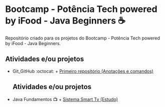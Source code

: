 # Bootcamp - Potência Tech powered by iFood - Java Beginners :coffee:

Repositório criado para os projetos do Bootcamp - Potência Tech powered by iFood - Java Beginners.



## Atividades e/ou projetos
- Git_GitHub
  :octocat: + [Primeiro repositório (Anotações e comandos)](https://github.com/calasso/bootcamp-java-beginners-dio/tree/main/Git_GitHub-Primeiro_repositorio)

  ## Atividades e/ou projetos
- Java Fundamentos
  :tv: + [Sistema Smart Tv (Estudo)](https://github.com/calasso/bootcamp-java-beginners-dio/tree/main/Git_GitHub-Primeiro_repositorio)
